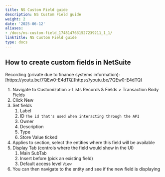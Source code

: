 ```yaml
---
title: NS Custom Field guide
description: NS Custom Field guide
weight: 2
date: '2025-06-12'
aliases:
- /docs/ns-custom-field_1748147631527239211_1_1/
linkTitle: NS Custom Field guide
type: docs
---
```


<link rel="stylesheet" type="text/css" href="/stylesheets/biztech.css" />

## How to create custom fields in NetSuite

Recording (private due to finance systems information): [https://youtu.be/7QEw0-E4dTQ](https://youtu.be/7QEw0-E4dTQ)

1. Navigate to Customization > Lists Records & Fields > Transaction Body Fields
1. Click New
1. Set fields
    1. Label
    1. ID `The id that's used when interacting through the API`
    1. Owner
    1. Description
    1. Type
    1. Store Value ticked
1. Applies to section, select the entities where this field will be available
1. Display Tab (controls where the field would show in the UI)
    1. Main SubTab
    1. Insert before (pick an existing field)
    1. Default access level `View`
1. You can then navigate to the entity and see if the new field is displaying
